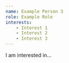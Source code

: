 ```yaml
---
name: Example Person 3
role: Example Role
interests:
    - Interest 1
    - Interest 2
    - Interest 3
---
```



I am interested in...